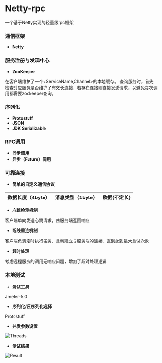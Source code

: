 ﻿# Netty-rpc

一个基于Netty实现的轻量级rpc框架

### 通信框架
 - **Netty**

### 服务注册与发现中心
 - **ZooKeeper**

在客户端维护了一个<ServiceName,Channel>的本地缓存。
查询服务时，首先检查对应服务是否维护了有效长连接，若存在连接则直接发送请求，以避免每次调用都需要zookeeper查询。

### 序列化
- **Protostuff**
- **JSON**
- **JDK Serializable**

### RPC调用
- **同步调用**
- **异步（Future）调用**

### 可靠连接
- **简单的自定义通信协议**

| 数据长度（4byte） | 消息类型（1byte） | 数据(不定长) |
| :-------- | --------:| :--: |

- **心跳检测机制**

客户端单向发送心跳请求，由服务端返回响应

- **断线重连机制**

客户端负责定时执行任务，重新建立与服务端的连接，直到达到最大重试次数

- **超时处理**

考虑远程服务的调用无响应问题，增加了超时处理逻辑

### 本地测试
- **测试工具**

Jmeter-5.0

- **序列化/反序列化选择**

Protostuff

- **并发参数设置**

![Threads](https://github.com/JiangJiangjungle/Netty-rpc/blob/master/figures/Threads.png)
- **测试结果**

![Result](https://github.com/JiangJiangjungle/Netty-rpc/blob/master/figures/Result.png)
